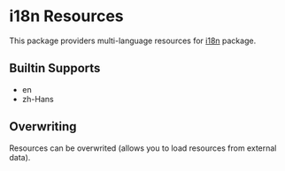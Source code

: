 # i18n Resources

This package providers multi-language resources for [i18n](https://github.com/golang-plus/i18n) package.

## Builtin Supports

* en
* zh-Hans

## Overwriting

Resources can be overwrited (allows you to load resources from external data).
